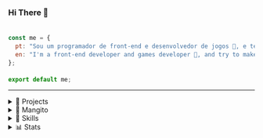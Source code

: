 ### Hi There 👋

```js

const me = {
  pt: "Sou um programador de front-end e desenvolvedor de jogos 👾, e tento fazer animações e pixel 🥲",
  en: "I'm a front-end developer and games developer 👾, and try to make animations and pixel art 🥲",
};

export default me;

```

---

<details> 
    <summary>🚧 Projects</summary>

## 🚧  Projects

### Main Projects

 - [201flaviosilva (My CV)](https://201flaviosilva.github.io);
   - [V1 (Native HTML, SCSS and JavaScript)](https://201flaviosilva.bitbucket.io/src/201flaviosilva/V1/index.html);
   - [V2 (Phaser game)](https://201flaviosilva.bitbucket.io/src/201flaviosilva/V2/index.html);
 - [Mangito](https://mangito.github.io/);
 - [Impacto](https://201flaviosilva.github.io/Impacto/);
 - [Rupestre (A simple draw app)](https://201flaviosilva.github.io/Rupestre);
 - [Algorithms](https://201flaviosilva.github.io/Algorithms/);
 - [Minerva (CLI Node App)](https://github.com/201flaviosilva/Minerva);

### Prototypes
These websites are where I create some prototypes or lear some technology, learn and test ideas for possible future games. <br />

- [Sites Porreiros (Learning HTML, CSS/SASS, JavaScript, Awesome FrameWorks)](https://201flaviosilva.github.io/SitesPorreiros);
- [React School (Learning React)](https://react-schoole.netlify.app);
- [Joguinhos Web (Vanilla/Canvas/Phaser/Others)](https://joguinhosweb.netlify.app);
- [Tec Labs (A site with lots of technologies)](https://201flaviosilva.bitbucket.io/src/Labs/index.html);
### Others (Not Programing (Directly))

- [MeiaGaspea](https://meiagaspea.blogspot.com/);
- [Adobe Portfolio](https://201flaviosilva.myportfolio.com/);

#### Discontinued/Archived:
- [MeiaGaspea Site (Google Site)](https://sites.google.com/view/meiagaspea);
- [PlanetaGames (Wix)](https://planetaweb29.wixsite.com/planetagames);
- [Planeta Hamsterland (Wix)](https://planetaweb29.wixsite.com/planetahamsterland);

</details> 

<details> 
    <summary>👾 Mangito</summary>

## 👾 Mangito
I like to play video games, but for that I have to program them. <br />
Mangito is a GitHub organization where I publish and organize the games I have been making. :)

Check the website [mangito.github.io](https://mangito.github.io/)

### Games 🎮
- [Fire Cosmos 🚀](https://mangito.github.io/FireCosmos/);
- [Rei Das Cartas 🃏](https://mangito.github.io/ReiDasCartas/);

#### POC (Proof Of Concept) 🧪
Games just to test some concepts and for prototypes

- [HomoGame](https://mangito.gitlab.io/HomoGame/HomoGame/);
- [Tic Tac Toe](https://mangito.github.io/TicTacToe/);
- [Tamagotchi](https://mangito.gitlab.io/Tamagotchi/);
- [Inesperado](https://mangito.gitlab.io/Inesperado/);
- [Salganhada](https://mangito.github.io/Salganhada/);


### Social Networks 🌐

- [GitHub](https://github.com/Mangito);
- [GitLab](https://gitlab.com/mangito);
- [Itch.io](https://mangito.itch.io/);

</details> 



<details> 
    <summary>💪 Skills</summary>

## 💪 Skills

```js

export const programming = {
	languages: ["HTML", "CSS/SASS", "JavaScript", "JSON", "C#"],
	frameworksAndLibraries: ["React.js", "Pixi.js", "Phaser", "Three.js",  "GDevelop", "Unity",],
	tools: ["Git", "GitHub/GitLab/Bitbucket", "VS Code"],
};

export const design = ["Gimp", "Krita", "Piskel/Pixil Art", "Blender"];

```
</details> 


<details> 
    <summary>📊 Stats</summary>

## 📊 Stats

[Check My Social Networks](https://resite.link/MeiaGaspea)

![Anurag's github stats](https://github-readme-stats.vercel.app/api?username=201flaviosilva&show_icons=true&theme=dark)

![Top Langs](https://github-readme-stats.vercel.app/api/top-langs/?username=201flaviosilva&exclude_repo=github-readme-stats,anuraghazra.github.io)

![willianrod's wakatime stats](https://github-readme-stats.vercel.app/api/wakatime?username=201flaviosilva)
	
![Snake animation](https://github.com/201flaviosilva/201flaviosilva/blob/output/github-contribution-grid-snake.svg)
</details> 
